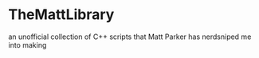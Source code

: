 # TheMattLibrary
 an unofficial collection of C++ scripts that Matt Parker has nerdsniped me into making
